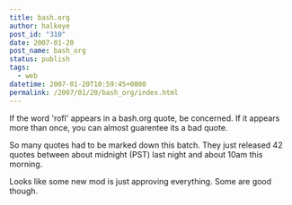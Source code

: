 ```yaml
---
title: bash.org
author: halkeye
post_id: "310"
date: 2007-01-20
post_name: bash_org
status: publish
tags:
  - web
datetime: 2007-01-20T10:59:45+0800
permalink: /2007/01/20/bash_org/index.html
---
```


If the word 'rofl' appears in a bash.org quote, be concerned.
If it appears more than once, you can almost guarentee its a bad quote.


So many quotes had to be marked down this batch. They just released 42 quotes between about midnight (PST) last night and about 10am this morning.

Looks like some new mod is just approving everything. Some are good though.
